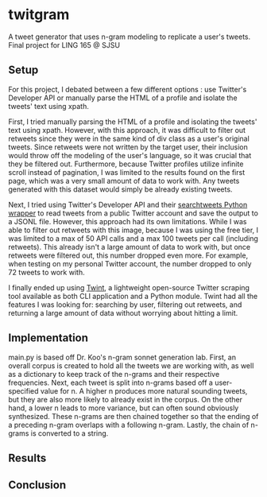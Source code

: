 
# twitgram
A tweet generator that uses n-gram modeling to replicate a user's tweets. Final project for LING 165 @ SJSU

## Setup
For this project, I debated between a few different options : use Twitter's Developer API or manually parse the HTML of a profile and isolate the tweets' text using xpath.

First, I tried manually parsing the HTML of a profile and isolating the tweets' text using xpath. However, with this approach, it was difficult to filter out retweets since they were in the same kind of div class as a user's original tweets. Since retweets were not written by the target user, their inclusion would throw off the modeling of the user's language, so it was crucial that they be filtered out. Furthermore, because Twitter profiles utilize infinite scroll instead of pagination, I was limited to the results found on the first page, which was a very small amount of data to work with. Any tweets generated with this dataset would simply be already existing tweets. 

Next, I tried using Twitter's Developer API and their [searchtweets Python wrapper](https://github.com/twitterdev/search-tweets-python) to read tweets from a public Twitter account and save the output to a JSONL file. However, this approach had its own limitations. While I was able to filter out retweets with this image, because I was using the free tier, I was limited to a max of 50 API calls and a max 100 tweets per call (including retweets). This already isn't a large amount of data to work with, but once retweets were filtered out, this number dropped even more. For example, when testing on my personal Twitter account, the number dropped to only 72 tweets to work with.

I finally ended up using [Twint](https://github.com/twintproject/twint), a lightweight open-source Twitter scraping tool available as both CLI application and a Python module. Twint had all the features I was looking for: searching by user, filtering out retweets, and returning a large amount of data without worrying about hitting a limit. 

## Implementation
main.py is based off Dr. Koo's n-gram sonnet generation lab.
First, an overall corpus is created to hold all the tweets we are working with, as well as a dictionary to keep track of the n-grams and their respective frequencies. 
Next, each tweet is split into n-grams based off a user-specified value for n. A higher n produces more natural sounding tweets, but they are also more likely to already exist in the corpus. On the other hand, a lower n leads to more variance, but can often sound obviously synthesized.
These n-grams are then chained together so that the ending of a preceding n-gram overlaps with a following n-gram. 
Lastly, the chain of n-grams is converted to a string. 

## Results

## Conclusion
